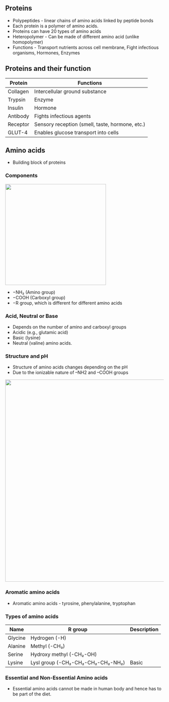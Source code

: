 ## Proteins
* Polypeptides -  linear chains of amino acids linked by peptide bonds
* Each protein is a polymer of amino acids.
* Proteins can have 20 types of amino acids
* Heteropolymer - Can be made of different amino acid (unlike homopolymer)
* Functions - Transport nutrients across cell membrane, Fight infectious organisms, Hormones, Enzymes

## Proteins and their function
|Protein |Functions|
|-|-|
|Collagen |Intercellular ground substance
|Trypsin |Enzyme
|Insulin |Hormone
|Antibody| Fights infectious agents
|Receptor| Sensory reception (smell, taste, hormone, etc.)
|GLUT-4| Enables glucose transport into cells

## Amino acids
* Building block of proteins
### Components
<img width="320" src="http://www.astrochem.org/sci_img/Amino_Acid_Structure.jpg">

* −NH₂ (Amino group)
* −COOH (Carboxyl group)
* −R group, which is different for different amino acids

### Acid, Neutral or Base
* Depends on the number of amino and carboxyl groups
* Acidic (e.g., glutamic acid)
* Basic (lysine)
* Neutral (valine) amino acids. 

### Structure and pH
* Structure of amino acids changes depending on the pH
* Due to the ionizable nature of –NH2 and –COOH groups

<img width="640" src="https://user-images.githubusercontent.com/20998959/152129126-29af8265-061f-40c1-83c4-7414b83ce013.png">

### Aromatic amino acids
* Aromatic amino acids - tyrosine, phenylalanine, tryptophan

### Types of amino acids
|Name | R group | Description | 
|-|-|-|
|Glycine | Hydrogen (-H) |
|Alanine | Methyl (-CH₃)|
|Serine  | Hydroxy methyl (-CH₂-OH)|
|Lysine  | Lysl group (-CH₂-CH₂-CH₂-CH₂-NH₂) | Basic |

### Essential and Non-Essential Amino acids
* Essential amino acids cannot be made in human body and hence has to be part of the diet.


